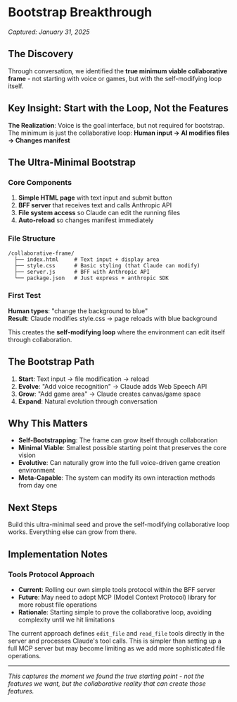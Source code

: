 # Bootstrap Breakthrough
*Captured: January 31, 2025*

## The Discovery

Through conversation, we identified the **true minimum viable collaborative frame** - not starting with voice or games, but with the self-modifying loop itself.

## Key Insight: Start with the Loop, Not the Features

**The Realization**: Voice is the goal interface, but not required for bootstrap. The minimum is just the collaborative loop: **Human input → AI modifies files → Changes manifest**

## The Ultra-Minimal Bootstrap

### Core Components
1. **Simple HTML page** with text input and submit button
2. **BFF server** that receives text and calls Anthropic API  
3. **File system access** so Claude can edit the running files
4. **Auto-reload** so changes manifest immediately

### File Structure
```
/collaborative-frame/
  ├── index.html     # Text input + display area
  ├── style.css      # Basic styling (that Claude can modify)
  ├── server.js      # BFF with Anthropic API
  └── package.json   # Just express + anthropic SDK
```

### First Test
**Human types**: "change the background to blue"  
**Result**: Claude modifies style.css → page reloads with blue background

This creates the **self-modifying loop** where the environment can edit itself through collaboration.

## The Bootstrap Path

1. **Start**: Text input → file modification → reload
2. **Evolve**: "Add voice recognition" → Claude adds Web Speech API
3. **Grow**: "Add game area" → Claude creates canvas/game space
4. **Expand**: Natural evolution through conversation

## Why This Matters

- **Self-Bootstrapping**: The frame can grow itself through collaboration
- **Minimal Viable**: Smallest possible starting point that preserves the core vision
- **Evolutive**: Can naturally grow into the full voice-driven game creation environment
- **Meta-Capable**: The system can modify its own interaction methods from day one

## Next Steps

Build this ultra-minimal seed and prove the self-modifying collaborative loop works. Everything else can grow from there.

## Implementation Notes

### Tools Protocol Approach
- **Current**: Rolling our own simple tools protocol within the BFF server
- **Future**: May need to adopt MCP (Model Context Protocol) library for more robust file operations
- **Rationale**: Starting simple to prove the collaborative loop, avoiding complexity until we hit limitations

The current approach defines `edit_file` and `read_file` tools directly in the server and processes Claude's tool calls. This is simpler than setting up a full MCP server but may become limiting as we add more sophisticated file operations.

---

*This captures the moment we found the true starting point - not the features we want, but the collaborative reality that can create those features.*
